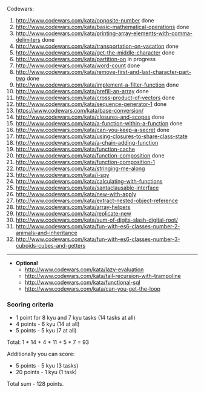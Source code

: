 Codewars:

   1. http://www.codewars.com/kata/opposite-number  done
   2. http://www.codewars.com/kata/basic-mathematical-operations  done
   3. http://www.codewars.com/kata/printing-array-elements-with-comma-delimiters  done
   4. http://www.codewars.com/kata/transportation-on-vacation  done
   5. http://www.codewars.com/kata/get-the-middle-character  done
   6. http://www.codewars.com/kata/partition-on  in progress
   7. http://www.codewars.com/kata/word-count  done
   8. http://www.codewars.com/kata/remove-first-and-last-character-part-two  done
   9. http://www.codewars.com/kata/implement-a-filter-function  done
   10. http://www.codewars.com/kata/prefill-an-array  done
   11. http://www.codewars.com/kata/cross-product-of-vectors  done
   12. http://www.codewars.com/kata/sequence-generator-1  done
   13. https://www.codewars.com/kata/base-conversion/
   14. http://www.codewars.com/kata/closures-and-scopes  done
   15. http://www.codewars.com/kata/a-function-within-a-function  done
   16. http://www.codewars.com/kata/can-you-keep-a-secret  done
   17. http://www.codewars.com/kata/using-closures-to-share-class-state
   18. http://www.codewars.com/kata/a-chain-adding-function  
   19. http://www.codewars.com/kata/function-cache
   20. http://www.codewars.com/kata/function-composition  done
   21. http://www.codewars.com/kata/function-composition-1
   22. http://www.codewars.com/kata/stringing-me-along
   23. http://www.codewars.com/kata/i-spy
   24. http://www.codewars.com/kata/calculating-with-functions
   25. http://www.codewars.com/kata/santaclausable-interface
   26. http://www.codewars.com/kata/new-with-apply
   27. http://www.codewars.com/kata/extract-nested-object-reference
   28. http://www.codewars.com/kata/array-helpers
   29. http://www.codewars.com/kata/replicate-new
   30. http://www.codewars.com/kata/sum-of-digits-slash-digital-root/
   31. http://www.codewars.com/kata/fun-with-es6-classes-number-2-animals-and-inheritance
   32. http://www.codewars.com/kata/fun-with-es6-classes-number-3-cuboids-cubes-and-getters

   ---
     
  - __Optional__
     - http://www.codewars.com/kata/lazy-evaluation
     - http://www.codewars.com/kata/tail-recursion-with-trampoline
     - http://www.codewars.com/kata/functional-sql
     - http://www.codewars.com/kata/can-you-get-the-loop
  
  ### Scoring criteria
*  1 point for 8 kyu and 7 kyu tasks (14 tasks at all)
*  4 points - 6 kyu (14 at all)
*  5 points - 5 kyu (7 at all)

Total: 1 * 14 + 4 * 11 + 5 * 7  = 93

Additionally you can score:
*  5 points - 5 kyu (3 tasks)
*  20 points - 1 kyu (1 task)

Total sum - 128 points. 

